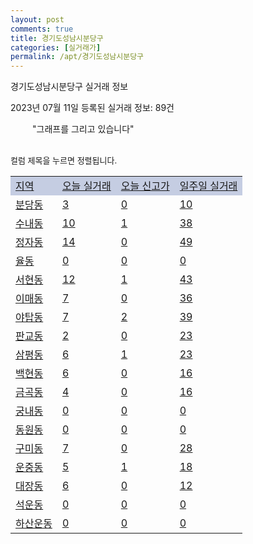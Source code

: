 ```yaml
---
layout: post
comments: true
title: 경기도성남시분당구
categories: [실거래가]
permalink: /apt/경기도성남시분당구
---
```


경기도성남시분당구 실거래 정보

2023년 07월 11일 등록된 실거래 정보: 89건

<!--<script async src="https://pagead2.googlesyndication.com/pagead/js/adsbygoogle.js?client=ca-pub-3485438051770037"
 crossorigin="anonymous"></script>-->

<script type="text/javascript">
  google.charts.load('current', {'packages':['corechart']});
  google.charts.setOnLoadCallback(drawChart);

  function drawChart() {
    var data = google.visualization.arrayToDataTable([['거래일', '매매', '전월세', '전매'], ['21-01', 3, 1, 0], ['21-02', 0, 6, 0], ['21-03', 0, 9, 0], ['21-04', 0, 5, 0], ['21-05', 14, 0, 0], ['21-06', 7, 38, 0], ['21-07', 213, 756, 0], ['21-08', 283, 993, 0], ['21-09', 196, 833, 0], ['21-10', 136, 1012, 0], ['21-11', 88, 995, 0], ['21-12', 81, 1169, 0], ['22-01', 82, 1111, 0], ['22-02', 81, 1146, 0], ['22-03', 233, 919, 0], ['22-04', 214, 960, 0], ['22-05', 165, 974, 0], ['22-06', 72, 956, 0], ['22-07', 33, 1068, 0], ['22-08', 24, 997, 0], ['22-09', 18, 944, 0], ['22-10', 28, 1088, 0], ['22-11', 34, 1197, 0], ['22-12', 53, 1155, 0], ['23-01', 125, 1037, 0], ['23-02', 287, 1368, 0], ['23-03', 239, 1326, 0], ['23-04', 344, 1402, 0], ['23-05', 395, 1290, 0], ['23-06', 281, 1069, 0], ['23-07', 6, 145, 0]]);

    var options = {
      title: '최근 1년간 유형별 거래량 추이',
      legend: { position: 'bottom' }
    };

    setTimeout(function() {
        var chart = new google.visualization.LineChart(document.getElementById('columnchart_material'));
        chart.draw(data, (options));
        document.getElementById('loading').style.display = 'none';
        var dayLabel = (new Date()).getDay();
        if (dayLabel < 2) {
            sorttable.innerSortFunction.apply(document.getElementById('week'), []);
            sorttable.innerSortFunction.apply(document.getElementById('week'), []);        
        }
        else {
            sorttable.innerSortFunction.apply(document.getElementById('today'), []);
            sorttable.innerSortFunction.apply(document.getElementById('today'), []);
        }
    }, 200);

  }
</script>

<div id="loading" style="z-index:20; display: block; margin-left: 35px">"그래프를 그리고 있습니다"</div>
<div id="columnchart_material" style="width: 95%; margin-left: -35px; display: block"></div>
<!--<div style="width: 95%; margin-left: -35px; display: block">
      <script async src="https://pagead2.googlesyndication.com/pagead/js/adsbygoogle.js?client=ca-pub-3485438051770037"
          crossorigin="anonymous"></script>
      <ins class="adsbygoogle"
          style="display:block"
          data-ad-format="fluid"
          data-ad-layout-key="-fb+5w+4e-db+86"
          data-ad-client="ca-pub-3485438051770037"
          data-ad-slot="1827090281"></ins>
      <script>
          (adsbygoogle = window.adsbygoogle || []).push({});
      </script>
</div>-->
<br>

<font size='small' style='font-size: small;'>컬럼 제목을 누르면 정렬됩니다.</font>
<table class="sortable">
  <tr style='background-color: rgba(114, 132, 186,0.4);'>
    <td id="region"><a href="#">지역</a></td>
    <td id="today"><a href="#">오늘 실거래</a></td>
    <td id="today_new"><a href="#">오늘 신고가</a></td>
    <td id="week"><a href="#">일주일 실거래</a></td>
  </tr>

  
  <tr class="item">
    <td><a href="경기도성남시분당구분당동">분당동</a></td>
    <td><a href="경기도성남시분당구분당동">3</a></td>
    <td><a href="경기도성남시분당구분당동">0</a></td>
    <td><a href="경기도성남시분당구분당동">10</a></td>
  </tr>
    

  <tr class="item">
    <td><a href="경기도성남시분당구수내동">수내동</a></td>
    <td><a href="경기도성남시분당구수내동">10</a></td>
    <td><a href="경기도성남시분당구수내동">1</a></td>
    <td><a href="경기도성남시분당구수내동">38</a></td>
  </tr>
    

  <tr class="item">
    <td><a href="경기도성남시분당구정자동">정자동</a></td>
    <td><a href="경기도성남시분당구정자동">14</a></td>
    <td><a href="경기도성남시분당구정자동">0</a></td>
    <td><a href="경기도성남시분당구정자동">49</a></td>
  </tr>
    

  <tr class="item">
    <td><a href="경기도성남시분당구율동">율동</a></td>
    <td><a href="경기도성남시분당구율동">0</a></td>
    <td><a href="경기도성남시분당구율동">0</a></td>
    <td><a href="경기도성남시분당구율동">0</a></td>
  </tr>
    

  <tr class="item">
    <td><a href="경기도성남시분당구서현동">서현동</a></td>
    <td><a href="경기도성남시분당구서현동">12</a></td>
    <td><a href="경기도성남시분당구서현동">1</a></td>
    <td><a href="경기도성남시분당구서현동">43</a></td>
  </tr>
    

  <tr class="item">
    <td><a href="경기도성남시분당구이매동">이매동</a></td>
    <td><a href="경기도성남시분당구이매동">7</a></td>
    <td><a href="경기도성남시분당구이매동">0</a></td>
    <td><a href="경기도성남시분당구이매동">36</a></td>
  </tr>
    

  <tr class="item">
    <td><a href="경기도성남시분당구야탑동">야탑동</a></td>
    <td><a href="경기도성남시분당구야탑동">7</a></td>
    <td><a href="경기도성남시분당구야탑동">2</a></td>
    <td><a href="경기도성남시분당구야탑동">39</a></td>
  </tr>
    

  <tr class="item">
    <td><a href="경기도성남시분당구판교동">판교동</a></td>
    <td><a href="경기도성남시분당구판교동">2</a></td>
    <td><a href="경기도성남시분당구판교동">0</a></td>
    <td><a href="경기도성남시분당구판교동">23</a></td>
  </tr>
    

  <tr class="item">
    <td><a href="경기도성남시분당구삼평동">삼평동</a></td>
    <td><a href="경기도성남시분당구삼평동">6</a></td>
    <td><a href="경기도성남시분당구삼평동">1</a></td>
    <td><a href="경기도성남시분당구삼평동">23</a></td>
  </tr>
    

  <tr class="item">
    <td><a href="경기도성남시분당구백현동">백현동</a></td>
    <td><a href="경기도성남시분당구백현동">6</a></td>
    <td><a href="경기도성남시분당구백현동">0</a></td>
    <td><a href="경기도성남시분당구백현동">16</a></td>
  </tr>
    

  <tr class="item">
    <td><a href="경기도성남시분당구금곡동">금곡동</a></td>
    <td><a href="경기도성남시분당구금곡동">4</a></td>
    <td><a href="경기도성남시분당구금곡동">0</a></td>
    <td><a href="경기도성남시분당구금곡동">16</a></td>
  </tr>
    

  <tr class="item">
    <td><a href="경기도성남시분당구궁내동">궁내동</a></td>
    <td><a href="경기도성남시분당구궁내동">0</a></td>
    <td><a href="경기도성남시분당구궁내동">0</a></td>
    <td><a href="경기도성남시분당구궁내동">0</a></td>
  </tr>
    

  <tr class="item">
    <td><a href="경기도성남시분당구동원동">동원동</a></td>
    <td><a href="경기도성남시분당구동원동">0</a></td>
    <td><a href="경기도성남시분당구동원동">0</a></td>
    <td><a href="경기도성남시분당구동원동">0</a></td>
  </tr>
    

  <tr class="item">
    <td><a href="경기도성남시분당구구미동">구미동</a></td>
    <td><a href="경기도성남시분당구구미동">7</a></td>
    <td><a href="경기도성남시분당구구미동">0</a></td>
    <td><a href="경기도성남시분당구구미동">28</a></td>
  </tr>
    

  <tr class="item">
    <td><a href="경기도성남시분당구운중동">운중동</a></td>
    <td><a href="경기도성남시분당구운중동">5</a></td>
    <td><a href="경기도성남시분당구운중동">1</a></td>
    <td><a href="경기도성남시분당구운중동">18</a></td>
  </tr>
    

  <tr class="item">
    <td><a href="경기도성남시분당구대장동">대장동</a></td>
    <td><a href="경기도성남시분당구대장동">6</a></td>
    <td><a href="경기도성남시분당구대장동">0</a></td>
    <td><a href="경기도성남시분당구대장동">12</a></td>
  </tr>
    

  <tr class="item">
    <td><a href="경기도성남시분당구석운동">석운동</a></td>
    <td><a href="경기도성남시분당구석운동">0</a></td>
    <td><a href="경기도성남시분당구석운동">0</a></td>
    <td><a href="경기도성남시분당구석운동">0</a></td>
  </tr>
    

  <tr class="item">
    <td><a href="경기도성남시분당구하산운동">하산운동</a></td>
    <td><a href="경기도성남시분당구하산운동">0</a></td>
    <td><a href="경기도성남시분당구하산운동">0</a></td>
    <td><a href="경기도성남시분당구하산운동">0</a></td>
  </tr>
    


</table>


    